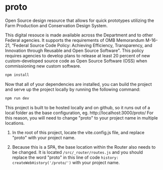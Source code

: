 # proto

Open Source design resource that allows for quick prototypes utilizing the Farm Production and Conservation Design System.

This digital resouce is made available across the Department and to other Federal agencies. It supports the requirements of OMB Memorandum M-16-21, “Federal Source Code Policy: Achieving Efficiency, Transparency, and Innovation through Reusable and Open Source Software". This policy requires agencies to develop plans to release at least 20 percent of new custom-developed source code as Open Source Software (OSS) when commissioning new custom software.


```sh
npm install
```

Now that all of your dependencies are installed, you can build the project and serve up the project locally by running the following command:

```sh
npm run dev
```

This project is built to be hosted locally and on github, so it runs out of a local folder as the base configuration, eg. http://localhost:3000/proto/ For this reason, you will need to change "proto" to your project name in multiple locations.

1. In the root of this project, locate the vite.config.js file, and replace "proto" with your project name.

2. Because this is a SPA, the base location within the Router also needs to be changed. It is located `/src/_router/routes.js` and you should replace the word "proto" in this line of code `history: createWebHistory('/proto/')` with your project name.

